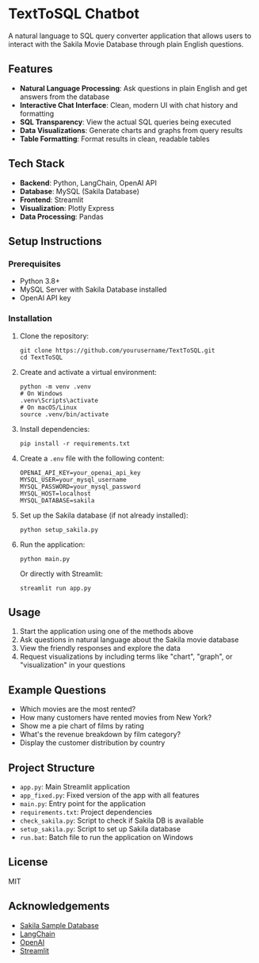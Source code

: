 # TextToSQL Chatbot

A natural language to SQL query converter application that allows users to interact with the Sakila Movie Database through plain English questions.

## Features

- **Natural Language Processing**: Ask questions in plain English and get answers from the database
- **Interactive Chat Interface**: Clean, modern UI with chat history and formatting
- **SQL Transparency**: View the actual SQL queries being executed
- **Data Visualizations**: Generate charts and graphs from query results
- **Table Formatting**: Format results in clean, readable tables

## Tech Stack

- **Backend**: Python, LangChain, OpenAI API
- **Database**: MySQL (Sakila Database)
- **Frontend**: Streamlit
- **Visualization**: Plotly Express
- **Data Processing**: Pandas

## Setup Instructions

### Prerequisites

- Python 3.8+
- MySQL Server with Sakila Database installed
- OpenAI API key

### Installation

1. Clone the repository:
   ```
   git clone https://github.com/yourusername/TextToSQL.git
   cd TextToSQL
   ```

2. Create and activate a virtual environment:
   ```
   python -m venv .venv
   # On Windows
   .venv\Scripts\activate
   # On macOS/Linux
   source .venv/bin/activate
   ```

3. Install dependencies:
   ```
   pip install -r requirements.txt
   ```

4. Create a `.env` file with the following content:
   ```
   OPENAI_API_KEY=your_openai_api_key
   MYSQL_USER=your_mysql_username
   MYSQL_PASSWORD=your_mysql_password
   MYSQL_HOST=localhost
   MYSQL_DATABASE=sakila
   ```

5. Set up the Sakila database (if not already installed):
   ```
   python setup_sakila.py
   ```

6. Run the application:
   ```
   python main.py
   ```

   Or directly with Streamlit:
   ```
   streamlit run app.py
   ```

## Usage

1. Start the application using one of the methods above
2. Ask questions in natural language about the Sakila movie database
3. View the friendly responses and explore the data
4. Request visualizations by including terms like "chart", "graph", or "visualization" in your questions

## Example Questions

- Which movies are the most rented?
- How many customers have rented movies from New York?
- Show me a pie chart of films by rating
- What's the revenue breakdown by film category?
- Display the customer distribution by country

## Project Structure

- `app.py`: Main Streamlit application
- `app_fixed.py`: Fixed version of the app with all features
- `main.py`: Entry point for the application
- `requirements.txt`: Project dependencies
- `check_sakila.py`: Script to check if Sakila DB is available
- `setup_sakila.py`: Script to set up Sakila database
- `run.bat`: Batch file to run the application on Windows

## License

MIT

## Acknowledgements

- [Sakila Sample Database](https://dev.mysql.com/doc/sakila/en/)
- [LangChain](https://python.langchain.com/)
- [OpenAI](https://openai.com/)
- [Streamlit](https://streamlit.io/) 